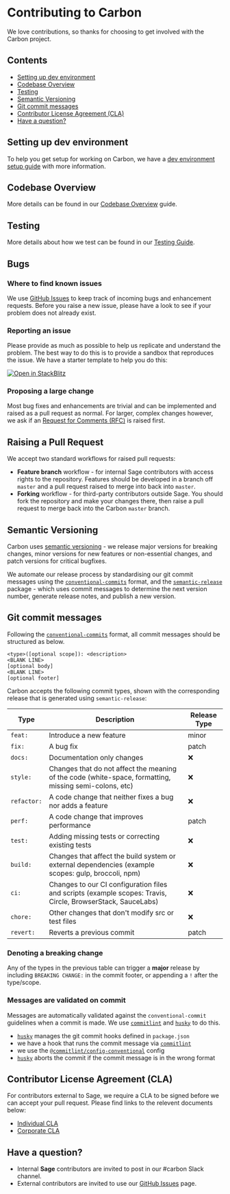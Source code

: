 # Contributing to Carbon

We love contributions, so thanks for choosing to get involved with the Carbon project.

## Contents

- [Setting up dev environment](#setting-up-dev-environment)
- [Codebase Overview](#codebase-overview)
- [Testing](#testing)
- [Semantic Versioning](#semantic-versioning)
- [Git commit messages](#git-commit-messages)
- [Contributor License Agreement (CLA)](#contributor-license-agreement-cla)
- [Have a question?](#have-a-question)

## Setting up dev environment

To help you get setup for working on Carbon, we have a [dev environment setup guide](docs/dev-environment-setup.md) with more information.

## Codebase Overview

More details can be found in our [Codebase Overview](docs/codebase-overview.md) guide.

## Testing

More details about how we test can be found in our [Testing Guide](docs/testing-guide.md).

## Bugs

### Where to find known issues

We use [GitHub Issues](https://github.com/Sage/carbon/issues) to keep track of incoming bugs and enhancement requests. Before you raise a new issue, please have a look to see if your problem does not already exist.

### Reporting an issue

Please provide as much as possible to help us replicate and understand the problem. The best way to do this is to provide a sandbox that reproduces the issue. We have a starter template to help you do this:

[![Open in StackBlitz](https://developer.stackblitz.com/img/open_in_stackblitz.svg)](https://stackblitz.com/fork/github/Parsium/carbon-starter)

### Proposing a large change

Most bug fixes and enhancements are trivial and can be implemented and raised as a pull request as normal. For larger, complex changes however, we ask if an [Request for Comments (RFC)](rfcs/README.md) is raised first.

## Raising a Pull Request

We accept two standard workflows for raised pull requests:

- **Feature branch** workflow - for internal Sage contributors with access rights to the repository. Features should be developed in a branch off `master` and a pull request raised to merge into back into `master`.
- **Forking** workflow - for third-party contributors outside Sage. You should fork the repository and make your changes there, then raise a pull request to merge back into the Carbon `master` branch.

## Semantic Versioning

Carbon uses [semantic versioning](https://semver.org/) - we release major versions for breaking changes, minor versions for new features or non-essential changes, and patch versions for critical bugfixes.

We automate our release process by standardising our git commit messages using the [`conventional-commits`](https://www.conventionalcommits.org/) format, and the [`semantic-release`](https://www.npmjs.com/package/semantic-release) package - which uses commit messages to determine the next version number, generate release notes, and publish a new version.

## Git commit messages

Following the [`conventional-commits`](https://www.conventionalcommits.org/) format, all commit messages should be structured as below.

```none
<type>([optional scope]): <description>
<BLANK LINE>
[optional body]
<BLANK LINE>
[optional footer]
```

Carbon accepts the following commit types, shown with the corresponding release that is generated using `semantic-release`:

| Type        | Description                                                                                                 | Release Type |
| ----------- | ----------------------------------------------------------------------------------------------------------- | ------------ |
| `feat:`     | Introduce a new feature                                                                                     | minor        |
| `fix:`      | A bug fix                                                                                                   | patch        |
| `docs:`     | Documentation only changes                                                                                  | :x:          |
| `style:`    | Changes that do not affect the meaning of the code (white-space, formatting, missing semi-colons, etc)      | :x:          |
| `refactor:` | A code change that neither fixes a bug nor adds a feature                                                   | :x:          |
| `perf:`     | A code change that improves performance                                                                     | patch        |
| `test:`     | Adding missing tests or correcting existing tests                                                           | :x:          |
| `build:`    | Changes that affect the build system or external dependencies (example scopes: gulp, broccoli, npm)         | :x:          |
| `ci:`       | Changes to our CI configuration files and scripts (example scopes: Travis, Circle, BrowserStack, SauceLabs) | :x:          |
| `chore:`    | Other changes that don't modify src or test files                                                           | :x:          |
| `revert:`   | Reverts a previous commit                                                                                   | patch        |

### Denoting a breaking change

Any of the types in the previous table can trigger a **major** release by including `BREAKING CHANGE:` in the commit footer, or appending a `!` after the type/scope.

### Messages are validated on commit

Messages are automatically validated against the `conventional-commit` guidelines when a commit is made. We use [`commitlint`](https://github.com/conventional-changelog/commitlint) and [`husky`](https://github.com/typicode/husky) to do this.

- [`husky`](https://github.com/typicode/husky) manages the git commit hooks defined in `package.json`
- we have a hook that runs the commit message via [`commitlint`](https://github.com/conventional-changelog/commitlint)
- we use the [`@commitlint/config-conventional`](https://github.com/conventional-changelog/commitlint/tree/master/%40commitlint/config-conventional) config
- [`husky`](https://github.com/typicode/husky) aborts the commit if the commit message is in the wrong format

## Contributor License Agreement (CLA)

For contributors external to Sage, we require a CLA to be signed before we can accept your pull request. Please find links to the relevent documents below:

- [Individual CLA](cla/SAGE-CLA.docx)
- [Corporate CLA](cla/SAGE-CCLA.docx)

## Have a question?

- Internal **Sage** contributors are invited to post in our #carbon Slack channel.
- External contributors are invited to use our [GitHub Issues](https://github.com/sage/carbon/issues) page.
